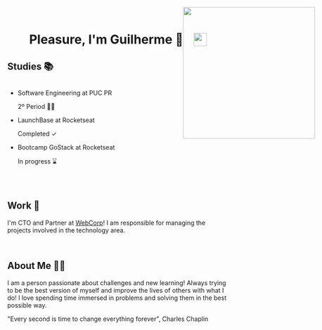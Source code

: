<div>
  <h1 style="display: flex; align-items: center; justify-content: center;">Pleasure, I'm Guilherme 👋 
    <a href="https://www.linkedin.com/in/guilherme-illescas/">
      <img 
        style="display: flex; align-items: center; justify-content: center; height: 30px; margin-left: 24px;" 
        src="https://webcorp.com.br/linkedin.png">
    </a>
  </h1>

  <h2>Studies 📚</h2>
  <div style="display: grid; grid-template-columns: 1fr 1fr">
    <ul>
      <li>Software Engineering at PUC PR</li>
      <p>2º Period 🚶🏼</p>
      <li>LaunchBase at Rocketseat</li>
      <p>Completed ✓</p>
      <li>Bootcamp GoStack at Rocketseat</li>
      <p>In progress ⌛️</p>
    </ul>

  <img style="height: 300px; top: 0; right: 0; position: absolute; padding: 32px" src="https://webcorp.com.br/man-coding.png" >
  </div>

  <br>

  <h2>Work 💼</h2>
  <p>I'm CTO and Partner at <a href="https://webcorp.com.br">WebCorp</a>! I am responsible for managing the projects involved in the technology area.</p>

  <br>

  <h2>About Me 🤙🏼</h2>
  <p>I am a person passionate about challenges and new learning! Always trying to be the best version of myself and improve the lives of others with what I do!
  I love spending time immersed in problems and solving them in the best possible way.

  "Every second is time to change everything forever", Charles Chaplin</p>
</div>
